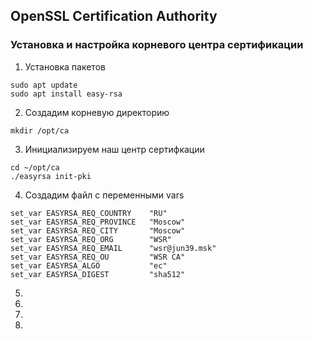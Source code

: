 ## OpenSSL Certification Authority

### Установка и настройка корневого центра сертификации

1. Установка пакетов
```
sudo apt update
sudo apt install easy-rsa
```
2. Создадим корневую директорию
```
mkdir /opt/ca
```
3. Инициализируем наш центр сертифкации
```
cd ~/opt/ca
./easyrsa init-pki
```
4. Создадим файл с переменными vars
```
set_var EASYRSA_REQ_COUNTRY    "RU"
set_var EASYRSA_REQ_PROVINCE   "Moscow"
set_var EASYRSA_REQ_CITY       "Moscow"
set_var EASYRSA_REQ_ORG        "WSR"
set_var EASYRSA_REQ_EMAIL      "wsr@jun39.msk"
set_var EASYRSA_REQ_OU         "WSR CA"
set_var EASYRSA_ALGO           "ec"
set_var EASYRSA_DIGEST         "sha512" 
```
5.
6.
7.
8.